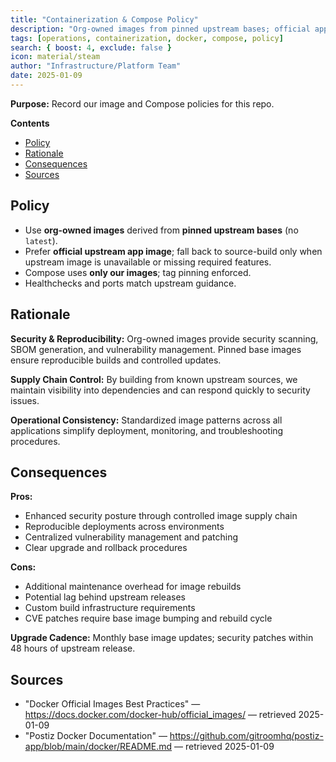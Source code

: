 ```yaml
---
title: "Containerization & Compose Policy"
description: "Org-owned images from pinned upstream bases; official app image preferred, source-build only if unsupported or unavailable."
tags: [operations, containerization, docker, compose, policy]
search: { boost: 4, exclude: false }
icon: material/steam
author: "Infrastructure/Platform Team"
date: 2025-01-09
---
```


**Purpose:** Record our image and Compose policies for this repo.

**Contents**
- [Policy](#policy)
- [Rationale](#rationale)
- [Consequences](#consequences)
- [Sources](#sources)

## Policy
- Use **org-owned images** derived from **pinned upstream bases** (no `latest`).
- Prefer **official upstream app image**; fall back to source-build only when upstream image is unavailable or missing required features.
- Compose uses **only our images**; tag pinning enforced.
- Healthchecks and ports match upstream guidance.

## Rationale
**Security & Reproducibility:** Org-owned images provide security scanning, SBOM generation, and vulnerability management. Pinned base images ensure reproducible builds and controlled updates.

**Supply Chain Control:** By building from known upstream sources, we maintain visibility into dependencies and can respond quickly to security issues.

**Operational Consistency:** Standardized image patterns across all applications simplify deployment, monitoring, and troubleshooting procedures.

## Consequences

**Pros:**
- Enhanced security posture through controlled image supply chain
- Reproducible deployments across environments  
- Centralized vulnerability management and patching
- Clear upgrade and rollback procedures

**Cons:**
- Additional maintenance overhead for image rebuilds
- Potential lag behind upstream releases
- Custom build infrastructure requirements
- CVE patches require base image bumping and rebuild cycle

**Upgrade Cadence:** Monthly base image updates; security patches within 48 hours of upstream release.

## Sources
- "Docker Official Images Best Practices" — https://docs.docker.com/docker-hub/official_images/ — retrieved 2025-01-09
- "Postiz Docker Documentation" — https://github.com/gitroomhq/postiz-app/blob/main/docker/README.md — retrieved 2025-01-09

<!-- ai-docs-metadata
{
  "last_audit": "2025-01-09",
  "fingerprints": {
    "sources": {
      "https://docs.docker.com/docker-hub/official_images/": "sha256:pending",
      "https://github.com/gitroomhq/postiz-app/blob/main/docker/README.md": "sha256:pending"
    },
    "sections": {
      "policy": "sha256:b2c3d4e5"
    }
  }
}
-->